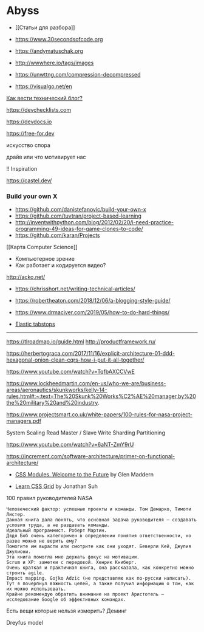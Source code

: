 # Abyss


- [[Статьи для разбора]]

- https://www.30secondsofcode.org
- https://andymatuschak.org
- http://wwwhere.io/tags/images
- https://unwttng.com/compression-decompressed
- https://visualgo.net/en

[Как вести технический блог?](https://habr.com/ru/company/cardsmobile/blog/509388/)

https://devchecklists.com

https://devdocs.io

https://free-for.dev

искусство спора

драйв или что мотивирует нас

!! Inspiration

https://castel.dev/

### Build your own X

- https://github.com/danistefanovic/build-your-own-x
- https://github.com/tuvtran/project-based-learning
- http://inventwithpython.com/blog/2012/02/20/i-need-practice-programming-49-ideas-for-game-clones-to-code/
- https://github.com/karan/Projects

[[Карта Computer Science]]

- Компьютерное зрение
- Как работает и кодируется видео?

http://acko.net/

- https://chrisshort.net/writing-technical-articles/
- https://robertheaton.com/2018/12/06/a-blogging-style-guide/
- https://www.drmaciver.com/2019/05/how-to-do-hard-things/

- [Elastic tabstops](http://nickgravgaard.com/elastic-tabstops/)

---

https://tlroadmap.io/guide.html
http://productframework.ru/

https://herbertograca.com/2017/11/16/explicit-architecture-01-ddd-hexagonal-onion-clean-cqrs-how-i-put-it-all-together/

https://www.youtube.com/watch?v=TqfbAXCCVwE



https://www.lockheedmartin.com/en-us/who-we-are/business-areas/aeronautics/skunkworks/kelly-14-rules.html#:~:text=The%20Skunk%20Works%C2%AE%20manager,by%20the%20military%20and%20industry.

https://www.projectsmart.co.uk/white-papers/100-rules-for-nasa-project-managers.pdf

System Scaling
	Read
		Master / Slave
	Write
		Sharding
		Partitioning
		
https://www.youtube.com/watch?v=6aNT-ZmY9rU

https://increment.com/software-architecture/primer-on-functional-architecture/



-   [CSS Modules. Welcome to the Future](https://glenmaddern.com/articles/css-modules) by Glen Maddern

-   [Learn CSS Grid](https://learncssgrid.com/) by Jonathan Suh


100 правил руководителей NASA

```
Человеческий фактор: успешные проекты и команды. Том Демарко, Тимоти Листер.
Данная книга дала понять, что основная задача руководителя — создавать условия труда, а не раздавать команды.
Идеальный программист. Роберт Мартин.
Дядя Боб очень категоричен в определении понятия ответственности, но разве можно не верить ему?
Помогите им вырасти или смотрите как они уходят. Беверли Кей, Джулия Джулиони.
Эта книга помогла мне держать фокус на мотивации.
Scrum и XP: заметки с передовой. Хенрик Книберг.
Очень краткая и практичная книга, она рассказала, как конкретно можно строить agile.
Impact mapping. Gojko Adzic (не представляю как по-русски написать).
Тут я почерпнул важность целей, а также получил информацию о том, как их можно использовать.
Крайне рекомендую обратить внимание на проект Аристотель — исследование Google об эффективных командах.
```


Есть вещи которые нельзя измерить? Деминг

Dreyfus model
